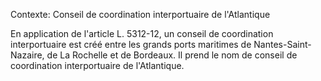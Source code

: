 Contexte: Conseil de coordination interportuaire de l'Atlantique

En application de l'article L. 5312-12, un conseil de coordination interportuaire est créé entre les grands ports maritimes de Nantes-Saint-Nazaire, de La Rochelle et de Bordeaux. Il prend le nom de conseil de coordination interportuaire de l'Atlantique.